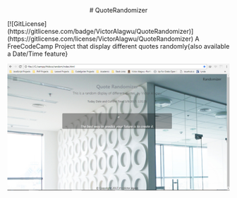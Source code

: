 <p style="text-align:center;"># QuoteRandomizer</p>
[![GitLicense](https://gitlicense.com/badge/VictorAlagwu/QuoteRandomizer)](https://gitlicense.com/license/VictorAlagwu/QuoteRandomizer)
 A FreeCodeCamp Project that display different quotes randomly{also available a Date/Time feature}
 
 

![ScreenShot](quotesnap.PNG)
